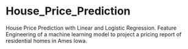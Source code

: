 # House_Price_Prediction
House Price Prediction with Linear and Logistic Regression. 
Feature Engineering of a machine learning model to project a pricing report of residential homes in Ames Iowa.
